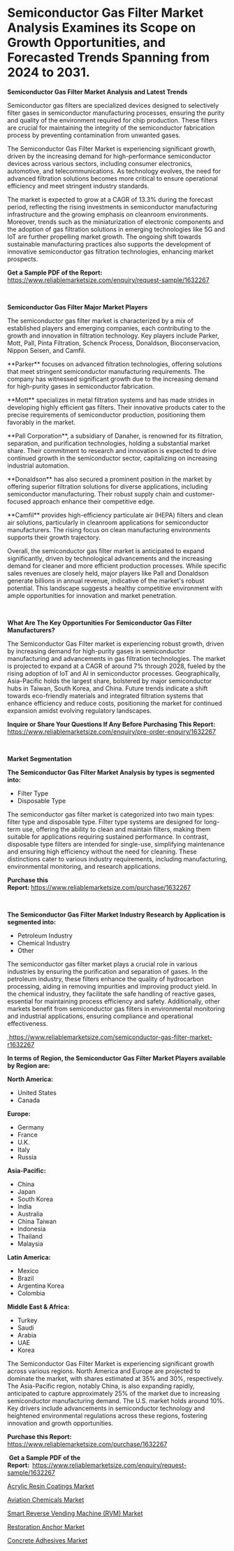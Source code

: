 <p><h1>Semiconductor Gas Filter Market Analysis Examines its Scope on Growth Opportunities, and Forecasted Trends Spanning from 2024 to 2031.</h1></p><p><strong>Semiconductor Gas Filter Market Analysis and Latest Trends</strong></p>
<p><p>Semiconductor gas filters are specialized devices designed to selectively filter gases in semiconductor manufacturing processes, ensuring the purity and quality of the environment required for chip production. These filters are crucial for maintaining the integrity of the semiconductor fabrication process by preventing contamination from unwanted gases.</p><p>The Semiconductor Gas Filter Market is experiencing significant growth, driven by the increasing demand for high-performance semiconductor devices across various sectors, including consumer electronics, automotive, and telecommunications. As technology evolves, the need for advanced filtration solutions becomes more critical to ensure operational efficiency and meet stringent industry standards.</p><p>The market is expected to grow at a CAGR of 13.3% during the forecast period, reflecting the rising investments in semiconductor manufacturing infrastructure and the growing emphasis on cleanroom environments. Moreover, trends such as the miniaturization of electronic components and the adoption of gas filtration solutions in emerging technologies like 5G and IoT are further propelling market growth. The ongoing shift towards sustainable manufacturing practices also supports the development of innovative semiconductor gas filtration technologies, enhancing market prospects.</p></p>
<p><strong>Get a Sample PDF of the Report:&nbsp;</strong> <a href="https://www.reliablemarketsize.com/enquiry/request-sample/1632267?utm_campaign=1167&utm_medium=2&utm_source=Github&utm_content=ia&utm_term=27102024&utm_id=semiconductor-gas-filter">https://www.reliablemarketsize.com/enquiry/request-sample/1632267</a></p>
<p>&nbsp;</p>
<p><strong>Semiconductor Gas Filter Major Market Players</strong></p>
<p><p>The semiconductor gas filter market is characterized by a mix of established players and emerging companies, each contributing to the growth and innovation in filtration technology. Key players include Parker, Mott, Pall, Pinta Filtration, Schenck Process, Donaldson, Bioconservacion, Nippon Seisen, and Camfil. </p><p>**Parker** focuses on advanced filtration technologies, offering solutions that meet stringent semiconductor manufacturing requirements. The company has witnessed significant growth due to the increasing demand for high-purity gases in semiconductor fabrication. </p><p>**Mott** specializes in metal filtration systems and has made strides in developing highly efficient gas filters. Their innovative products cater to the precise requirements of semiconductor production, positioning them favorably in the market.</p><p>**Pall Corporation**, a subsidiary of Danaher, is renowned for its filtration, separation, and purification technologies, holding a substantial market share. Their commitment to research and innovation is expected to drive continued growth in the semiconductor sector, capitalizing on increasing industrial automation.</p><p>**Donaldson** has also secured a prominent position in the market by offering superior filtration solutions for diverse applications, including semiconductor manufacturing. Their robust supply chain and customer-focused approach enhance their competitive edge.</p><p>**Camfil** provides high-efficiency particulate air (HEPA) filters and clean air solutions, particularly in cleanroom applications for semiconductor manufacturers. The rising focus on clean manufacturing environments supports their growth trajectory.</p><p>Overall, the semiconductor gas filter market is anticipated to expand significantly, driven by technological advancements and the increasing demand for cleaner and more efficient production processes. While specific sales revenues are closely held, major players like Pall and Donaldson generate billions in annual revenue, indicative of the market's robust potential. This landscape suggests a healthy competitive environment with ample opportunities for innovation and market penetration.</p></p>
<p>&nbsp;</p>
<p><strong>What Are The Key Opportunities For Semiconductor Gas Filter Manufacturers?</strong></p>
<p><p>The Semiconductor Gas Filter market is experiencing robust growth, driven by increasing demand for high-purity gases in semiconductor manufacturing and advancements in gas filtration technologies. The market is projected to expand at a CAGR of around 7% through 2028, fueled by the rising adoption of IoT and AI in semiconductor processes. Geographically, Asia-Pacific holds the largest share, bolstered by major semiconductor hubs in Taiwan, South Korea, and China. Future trends indicate a shift towards eco-friendly materials and integrated filtration systems that enhance efficiency and reduce costs, positioning the market for continued expansion amidst evolving regulatory landscapes.</p></p>
<p><strong>Inquire or Share Your Questions If Any Before Purchasing This Report:</strong> <a href="https://www.reliablemarketsize.com/enquiry/pre-order-enquiry/1632267?utm_campaign=1167&utm_medium=2&utm_source=Github&utm_content=ia&utm_term=27102024&utm_id=semiconductor-gas-filter">https://www.reliablemarketsize.com/enquiry/pre-order-enquiry/1632267</a></p>
<p>&nbsp;</p>
<p><strong>Market Segmentation</strong></p>
<p><strong>The Semiconductor Gas Filter Market Analysis by types is segmented into:</strong></p>
<p><ul><li>Filter Type</li><li>Disposable Type</li></ul></p>
<p><p>The semiconductor gas filter market is categorized into two main types: filter type and disposable type. Filter type systems are designed for long-term use, offering the ability to clean and maintain filters, making them suitable for applications requiring sustained performance. In contrast, disposable type filters are intended for single-use, simplifying maintenance and ensuring high efficiency without the need for cleaning. These distinctions cater to various industry requirements, including manufacturing, environmental monitoring, and research applications.</p></p>
<p><strong>Purchase this Report:&nbsp;</strong><a href="https://www.reliablemarketsize.com/purchase/1632267?utm_campaign=1167&utm_medium=2&utm_source=Github&utm_content=ia&utm_term=27102024&utm_id=semiconductor-gas-filter">https://www.reliablemarketsize.com/purchase/1632267</a></p>
<p>&nbsp;</p>
<p><strong>The Semiconductor Gas Filter Market Industry Research by Application is segmented into:</strong></p>
<p><ul><li>Petroleum Industry</li><li>Chemical Industry</li><li>Other</li></ul></p>
<p><p>The semiconductor gas filter market plays a crucial role in various industries by ensuring the purification and separation of gases. In the petroleum industry, these filters enhance the quality of hydrocarbon processing, aiding in removing impurities and improving product yield. In the chemical industry, they facilitate the safe handling of reactive gases, essential for maintaining process efficiency and safety. Additionally, other markets benefit from semiconductor gas filters in environmental monitoring and industrial applications, ensuring compliance and operational effectiveness.</p></p>
<p><a href="https://www.reliablemarketsize.com/semiconductor-gas-filter-market-r1632267?utm_campaign=1167&utm_medium=2&utm_source=Github&utm_content=ia&utm_term=27102024&utm_id=semiconductor-gas-filter">&nbsp;https://www.reliablemarketsize.com/semiconductor-gas-filter-market-r1632267</a></p>
<p><strong>In terms of Region, the Semiconductor Gas Filter Market Players available by Region are:</strong></p>
<p>
    <p> <strong> North America: </strong>
        <ul>
            <li>United States</li>
            <li>Canada</li>
        </ul>
        </p> 
    <p> <strong> Europe: </strong>
        <ul>
            <li>Germany</li>
            <li>France</li>
            <li>U.K.</li>
            <li>Italy</li>
            <li>Russia</li>
        </ul>
        </p> 
    <p> <strong> Asia-Pacific: </strong>
        <ul>
            <li>China</li>
            <li>Japan</li>
            <li>South Korea</li>
            <li>India</li>
            <li>Australia</li>
            <li>China Taiwan</li>
            <li>Indonesia</li>
            <li>Thailand</li>
            <li>Malaysia</li>
        </ul>
        </p> 
    <p> <strong> Latin America: </strong>
        <ul>
            <li>Mexico</li>
            <li>Brazil</li>
            <li>Argentina Korea</li>
            <li>Colombia</li>
        </ul>
        </p> 
    <p> <strong> Middle East & Africa: </strong>
        <ul>
            <li>Turkey</li>
            <li>Saudi</li>
            <li>Arabia</li>
            <li>UAE</li>
            <li>Korea</li>
        </ul>
    </p>
    </p>
<p><p>The Semiconductor Gas Filter Market is experiencing significant growth across various regions. North America and Europe are projected to dominate the market, with shares estimated at 35% and 30%, respectively. The Asia-Pacific region, notably China, is also expanding rapidly, anticipated to capture approximately 25% of the market due to increasing semiconductor manufacturing demand. The U.S. market holds around 10%. Key drivers include advancements in semiconductor technology and heightened environmental regulations across these regions, fostering innovation and growth opportunities.</p></p>
<p><strong>Purchase this Report: </strong><a href="https://www.reliablemarketsize.com/purchase/1632267?utm_campaign=1167&utm_medium=2&utm_source=Github&utm_content=ia&utm_term=27102024&utm_id=semiconductor-gas-filter">https://www.reliablemarketsize.com/purchase/1632267</a></p>
<p>&nbsp;<strong>Get a Sample PDF of the Report:&nbsp;&nbsp;</strong><a href="https://www.reliablemarketsize.com/enquiry/request-sample/1632267?utm_campaign=1167&utm_medium=2&utm_source=Github&utm_content=ia&utm_term=27102024&utm_id=semiconductor-gas-filter">https://www.reliablemarketsize.com/enquiry/request-sample/1632267</a></p>
<p><strong></strong></p>
<p><p><a href="https://www.linkedin.com/pulse/emerging-trends-acrylic-resin-coatings-market-detailed-pl6pe?utm_campaign=1167&utm_medium=2&utm_source=Github&utm_content=ia&utm_term=27102024&utm_id=semiconductor-gas-filter">Acrylic Resin Coatings Market</a></p><p><a href="https://www.linkedin.com/pulse/aviation-chemicals-market-velocity-69-cagr-trajectory-vmg3e?utm_campaign=1167&utm_medium=2&utm_source=Github&utm_content=ia&utm_term=27102024&utm_id=semiconductor-gas-filter">Aviation Chemicals Market</a></p><p><a href="https://issuu.com/reportprime-2/docs/smart-reverse-vending-machine-rvm-m_f778221defbee6?utm_campaign=1167&utm_medium=2&utm_source=Github&utm_content=ia&utm_term=27102024&utm_id=semiconductor-gas-filter">Smart Reverse Vending Machine (RVM) Market</a></p><p><a href="https://issuu.com/reportprime-2/docs/restoration-anchor-market-size-2030_2973a365628e87?utm_campaign=1167&utm_medium=2&utm_source=Github&utm_content=ia&utm_term=27102024&utm_id=semiconductor-gas-filter">Restoration Anchor Market</a></p><p><a href="https://www.linkedin.com/pulse/concrete-adhesives-market-investigation-industry-evolution-tfhre?utm_campaign=1167&utm_medium=2&utm_source=Github&utm_content=ia&utm_term=27102024&utm_id=semiconductor-gas-filter">Concrete Adhesives Market</a></p></p>